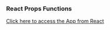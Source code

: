 <h3>React Props Functions</h3>
<a href="https://vik-kalsi.github.io/react-props/">Click here to access the App from React</a>
